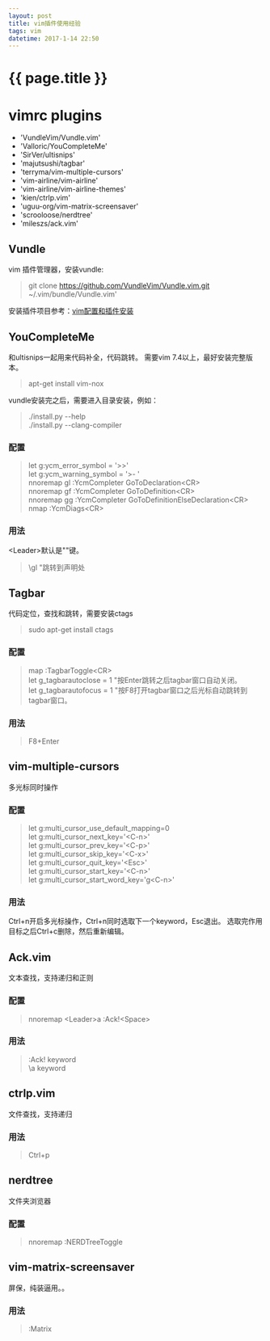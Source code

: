 ```yaml
---
layout: post
title: vim插件使用经验
tags: vim
datetime: 2017-1-14 22:50
---
```


{{ page.title }}
================
# vimrc plugins

-  'VundleVim/Vundle.vim'
-  'Valloric/YouCompleteMe'
-  'SirVer/ultisnips'
-  'majutsushi/tagbar'
-  'terryma/vim-multiple-cursors'
-  'vim-airline/vim-airline'
-  'vim-airline/vim-airline-themes'
-  'kien/ctrlp.vim'
-  'uguu-org/vim-matrix-screensaver'
-  'scrooloose/nerdtree'
-  'mileszs/ack.vim'

## Vundle

vim 插件管理器，安装vundle:

> git clone https://github.com/VundleVim/Vundle.vim.git ~/.vim/bundle/Vundle.vim'

安装插件项目参考：<a href="https://github.com/layjump/vimrc.git">vim配置和插件安装</a>

## YouCompleteMe

和ultisnips一起用来代码补全，代码跳转。
需要vim 7.4以上，最好安装完整版本。

> apt-get install vim-nox

vundle安装完之后，需要进入目录安装，例如：

> ./install.py --help </br>
> ./install.py --clang-compiler

### 配置

> let g:ycm_error_symbol = '>>' </br>
> let g:ycm_warning_symbol = '>- ' </br>
> nnoremap <leader>gl :YcmCompleter GoToDeclaration<CR\> </br>
> nnoremap <leader>gf :YcmCompleter GoToDefinition<CR\> </br>
> nnoremap <leader>gg :YcmCompleter GoToDefinitionElseDeclaration<CR\> </br>
> nmap <F4> :YcmDiags<CR\>

### 用法

\<Leader\>默认是"\"键。

> \gl "跳转到声明处

## Tagbar

代码定位，查找和跳转，需要安装ctags

> sudo apt-get install ctags

### 配置

> map <F8> :TagbarToggle<CR\> </br>
> let g_tagbarautoclose = 1 "按Enter跳转之后tagbar窗口自动关闭。 </br>
> let g_tagbarautofocus = 1 "按F8打开tagbar窗口之后光标自动跳转到tagbar窗口。

### 用法

> F8+Enter

## vim-multiple-cursors
多光标同时操作
### 配置

> let g:multi_cursor_use_default_mapping=0 </br>
> let g:multi_cursor_next_key='<C-n\>' </br>
> let g:multi_cursor_prev_key='<C-p\>' </br>
> let g:multi_cursor_skip_key='<C-x\>' </br>
> let g:multi_cursor_quit_key='<Esc\>' </br>
> let g:multi_cursor_start_key='<C-n\>' </br>
> let g:multi_cursor_start_word_key='g<C-n\>'

### 用法
Ctrl+n开启多光标操作，Ctrl+n同时选取下一个keyword，Esc退出。
选取完作用目标之后Ctrl+c删除，然后重新编辑。

## Ack.vim
文本查找，支持递归和正则
### 配置

> nnoremap <Leader\>a :Ack!<Space\>

### 用法

> :Ack! keyword </br>
> \\a keyword

## ctrlp.vim
文件查找，支持递归
### 用法

> Ctrl+p

## nerdtree
文件夹浏览器
### 配置

> nnoremap <F2> :NERDTreeToggle<Enter>

## vim-matrix-screensaver
屏保，纯装逼用。。
### 用法

> :Matrix

